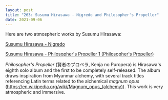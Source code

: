 ```yaml
---
layout: post
title: "263: Susumu Hirasawa - Nigredo and Philosopher's Propeller"
date: 2021-09-06
---
```


Here are two atmospheric works by Susumu Hirasawa:

[Susumu Hirasawa - Nigredo](https://youtu.be/_i7Ixk82yLQ)  

[Susumu Hirasawa - Philosopher's Propeller 1 (Philosopher's Propeller)](https://youtu.be/JzfrOxngoBs)  

*Philosopher's Propeller* (賢者のプロペラ, Kenja no Puropera) is Hirasawa's eighth solo album and the first to be completely self-released. The album draws inspiration from Myanmar alchemy, with several track titles referencing Latin terms related to the alchemical *magnum opus* (https://en.wikipedia.org/wiki/Magnum_opus_(alchemy)). This work is very atmospheric and immersive.
